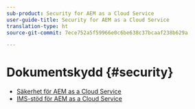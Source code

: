 ```yaml
---
sub-product: Security for AEM as a Cloud Service
user-guide-title: Security for AEM as a Cloud Service
translation-type: ht
source-git-commit: 7ece752a5f59966e0c6be638c37bcaaf238b629a

---
```



# Dokumentskydd {#security}

+ [Säkerhet för AEM as a Cloud Service](/help/security/home.md)
+ [IMS-stöd för AEM as a Cloud Service](ims-support.md)
